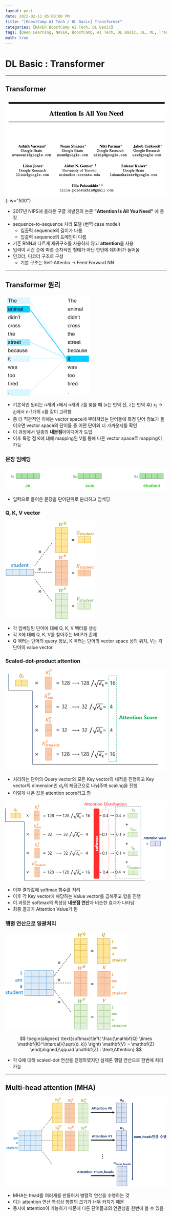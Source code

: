 ```yaml
---
layout: post
date: 2022-02-11 05:00:00 PM
title: "[BoostCamp AI Tech / DL Basic] Transformer"
categories: [NAVER BoostCamp AI Tech, DL Basic]
tags: [Deep Learning, NAVER, BoostCamp, AI Tech, DL Basic, DL, ML, Transformer]
math: true
---
```

# DL Basic : Transformer

---

## Transformer

![](/image/boostcamp/dlbasic/transformer/att.png){: w="500"}

- 2017년 NIPS에 올라온 구글 개발진의 논문 **"Attention Is All You Need"** 에 등장
- sequence-to-sequence 처리 모델 (번역 case model)
  - 입출력 sequence의 길이가 다름
  - 입출력 sequence의 도메인이 다름
- 기존 RNN과 다르게 재귀구조를 사용하지 않고 **attention**을 사용
- 입력이 시간 순에 따른 순차적인 형태가 아닌 한번에 데이터가 들어옴
- 인코더, 디코더 구조로 구성
  - 기본 구조는 Self-Attentio $\rightarrow$ Feed Forward NN

---

## Transformer 원리

![](/image/boostcamp/dlbasic/transformer/tr.png)

- 기본적인 원리는 n개의 $x$에서 n개의 $z$를 찾을 때 (x는 번역 전, z는 번역 후) $x_i \rightarrow z_i$에서 n-1개의 $x$를 같이 고려함
- 좀 더 직관적인 이해는 vector space에 뿌려져있는 단어들에 특정 단어 정보가 들어오면 vector space의 단어들 중 어떤 단어와 더 가까운지를 확인
- 이 과정에서 일종의 **내분점**아이디어가 도입
- 이후 특정 점 K에 대해 mapping된 V를 통해 다른 vector space로 mapping이 가능

### 문장 임베딩

![](/image/boostcamp/dlbasic/transformer/tr0.png)

- 입력으로 들어온 문장을 단어단위로 분리하고 임베딩

### Q, K, V vector

![](/image/boostcamp/dlbasic/transformer/tr1.PNG)

- 각 임베딩된 단어에 대해 Q, K, V 벡터를 생성
- 각 X에 대해 Q, K, V를 찾아주는 MLP가 존재
- Q 벡터는 단어의 query 정보, K 벡터는 단어의 vector space 상의 위치, V는 각 단어의 value vector

### Scaled-dot-product attention

![](/image/boostcamp/dlbasic/transformer/tr2.png)

- 처리하는 단어의 Query vector와 모든 Key vector의 내적을 진행하고 Key vector의 dimension인 $d_k$의 제곱근으로 나눠주며 scaling을 진행
- 이렇게 나온 값을 attention score라고 함

![](/image/boostcamp/dlbasic/transformer/tr3.PNG)

- 이후 결과값에 softmax 함수를 처리
- 이후 각 Key vector에 해당하는 Value vector를 곱해주고 합을 진행
- 이 과정은 softmax의 특성상 **내분점 연산**과 비슷한 효과가 나타남
- 최종 결과가 Attention Value가 됨

### 행렬 연산으로 일괄처리

![](/image/boostcamp/dlbasic/transformer/tr4.PNG)

$$
\begin{aligned}
    \text{softmax}\left( \frac{\mathbf{Q} \times \mathbf{K}^\intercal}{\sqrt{d_k}} \right) \mathbf{V} = \mathbf{Z}
\end{aligned}\qquad \mathbf{Z} : \text{Attention}
$$

- 각 Q에 대해 scaled-dot 연산을 진행하였지만 실제론 행렬 연산으로 한번에 처리 가능

---

## Multi-head attention (MHA)

![](/image/boostcamp/dlbasic/transformer/mha.PNG)

- MHA는 head를 여러개를 만들어서 병렬적 연산을 수행하는 것
- 이는 attention 연산 특성상 행렬의 크기가 너무 커지기 때문
- 동시에 attention이 가능하기 때문에 다른 단어들과의 연관성을 한번에 볼 수 있음